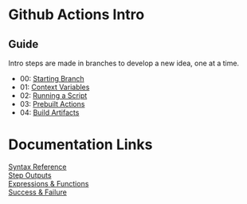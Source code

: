 # Github Actions Intro

## Guide  
Intro steps are made in branches to develop a new idea, one at a time.

- 00: [Starting Branch](https://github.com/BlueBastion/DEV-github-actions-example/tree/00-start)
- 01: [Context Variables](https://github.com/BlueBastion/DEV-github-actions-example/tree/01-contexts)
- 02: [Running a Script](https://github.com/BlueBastion/DEV-github-actions-example/tree/02-running-a-script)
- 03: [Prebuilt Actions](https://github.com/BlueBastion/DEV-github-actions-example/tree/03-prebuilt-actions)
- 04: [Build Artifacts](https://github.com/BlueBastion/DEV-github-actions-example/tree/04-build-artifacts)

# Documentation Links
[Syntax Reference](https://docs.github.com/en/actions/writing-workflows/workflow-syntax-for-github-actions)  
[Step Outputs](https://docs.github.com/en/actions/writing-workflows/choosing-what-your-workflow-does/passing-information-between-jobs#overview)  
[Expressions & Functions](https://docs.github.com/en/actions/writing-workflows/choosing-what-your-workflow-does/evaluate-expressions-in-workflows-and-actions#about-expressions)  
[Success & Failure](https://docs.github.com/en/actions/writing-workflows/choosing-what-your-workflow-does/evaluate-expressions-in-workflows-and-actions#success)  
